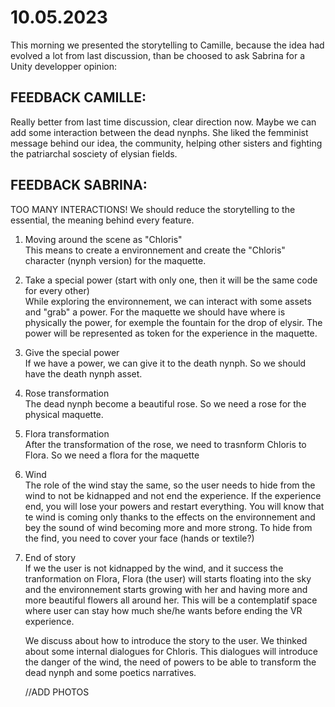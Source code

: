 # 10.05.2023

This morning we presented the storytelling to Camille, because the idea had evolved a lot from last discussion, than be choosed to ask Sabrina for a Unity developper opinion:

## FEEDBACK CAMILLE:

Really better from last time discussion, clear direction now. Maybe we can add some interaction between the dead nynphs. She liked the femminist message behind our idea, the community, helping other sisters and fighting the patriarchal sosciety of elysian fields.

## FEEDBACK SABRINA:

TOO MANY INTERACTIONS! We should reduce the storytelling to the essential, the meaning behind every feature.

1. Moving around the scene as "Chloris" <br/>
   This means to create a environnement and create the "Chloris" character (nynph version) for the maquette.
2. Take a special power (start with only one, then it will be the same code for every other)<br/>
   While exploring the environnement, we can interact with some assets and "grab" a power. For the maquette we should have where is physically the power, for exemple the fountain for the drop of elysir. The power will be represented as token for the experience in the maquette.
3. Give the special power<br/>
   If we have a power, we can give it to the death nynph. So we should have the death nynph asset.
4. Rose transformation <br/>
   The dead nynph become a beautiful rose. So we need a rose for the physical maquette.
5. Flora transformation<br/>
   After the transformation of the rose, we need to trasnform Chloris to Flora. So we need a flora for the maquette
6. Wind<br/>
   The role of the wind stay the same, so the user needs to hide from the wind to not be kidnapped and not end the experience. If the experience end, you will lose your powers and restart everything. You will know that te wind is coming only thanks to the effects on the environnement and bey the sound of wind becoming more and more strong. To hide from the find, you need to cover your face (hands or textile?)
7. End of story<br/>
   If we the user is not kidnapped by the wind, and it success the tranformation on Flora, Flora (the user) will starts floating into the sky and the environnement starts growing with her and having more and more beautiful flowers all around her. This will be a contemplatif space where user can stay how much she/he wants before ending the VR experience.

   We discuss about how to introduce the story to the user. We thinked about some internal dialogues for Chloris. This dialogues will introduce the danger of the wind, the need of powers to be able to transform the dead nynph and some poetics narratives.

   //ADD PHOTOS
